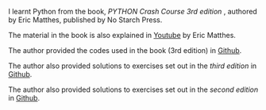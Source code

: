 
I learnt Python from the book, _PYTHON Crash Course 3rd edition_ , authored by Eric Matthes, published by No Starch Press.

The material in the book is also explained in [Youtube](https://www.youtube.com/watch?v=fqHZhNwYH90&list=PLiEts138s9P1A6rXyg4KZQiNBB_qTkq9V) by Eric Matthes.

The author provided the codes used in the book (3rd edition) in [Github](https://github.com/ehmatthes/pcc_3e).

The author also provided solutions to exercises set out in the _third edition_ in [Github](https://ehmatthes.github.io/pcc_3e/solutions/).

The author also provided solutions to exercises set out in the _second edition_ in [Github](https://ehmatthes.github.io/pcc_2e/solutions/solutions/).
